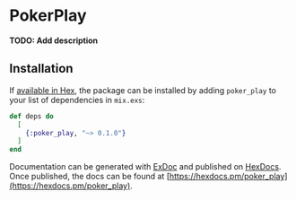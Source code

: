 # PokerPlay

**TODO: Add description**

## Installation

If [available in Hex](https://hex.pm/docs/publish), the package can be installed
by adding `poker_play` to your list of dependencies in `mix.exs`:

```elixir
def deps do
  [
    {:poker_play, "~> 0.1.0"}
  ]
end
```

Documentation can be generated with [ExDoc](https://github.com/elixir-lang/ex_doc)
and published on [HexDocs](https://hexdocs.pm). Once published, the docs can
be found at [https://hexdocs.pm/poker_play](https://hexdocs.pm/poker_play).

